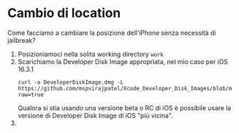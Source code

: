 # Cambio di location

Come facciamo a cambiare la posizione dell'iPhone senza necessità di jailbreak?
1. Posizioniamoci nella solita working directory `work`
2. Scarichiamo la Developer Disk Image appropriata, nel mio caso per iOS 16.3.1
   <span><!-- https://t.me/libimobiledevice/8285 --></span>
   ```shell
   curl -o DeveloperDiskImage.dmg -L https://github.com/mspvirajpatel/Xcode_Developer_Disk_Images/blob/master/Developer%20Disk%20Image/16.3.1/DeveloperDiskImage.dmg?raw=true
   ```
   <span><!-- https://t.me/libimobiledevice/8297 --></span>
   Qualora si stia usando una versione beta o RC di iOS è possibile usare la versione di Developer Disk Image di iOS "più vicina".
3. 
